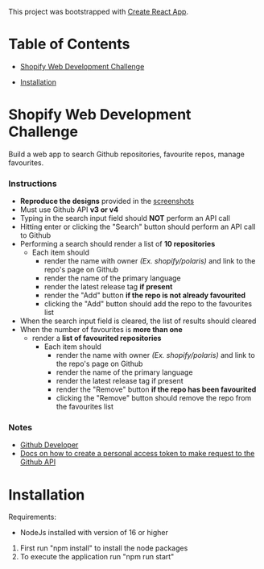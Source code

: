 This project was bootstrapped with [Create React App](https://github.com/facebookincubator/create-react-app).



# Table of Contents

- [Shopify Web Development Challenge](#shopify-web-development-challenge)

- [Installation](#installation)


# Shopify Web Development Challenge

Build a web app to search Github repositories, favourite repos, manage favourites.

### Instructions
- **Reproduce the designs** provided in the [screenshots](screenshots/desktop.jpg)
- Must use Github API **v3 or v4**
- Typing in the search input field should **NOT** perform an API call
- Hitting enter or clicking the "Search" button should perform an API call to Github
- Performing a search should render a list of **10 repositories**
	- Each item should
		- render the name with owner *(Ex. shopify/polaris)* and link to the repo's page on Github
		- render the name of the primary language
		- render the latest release tag **if present**
		- render the "Add" button **if the repo is not already favourited**
		- clicking the "Add" button should add the repo to the favourites list
- When the search input field is cleared, the list of results should cleared
- When the number of favourites is **more than one**
	- render a **list of favourited repositories**
		- Each item should
			- render the name with owner *(Ex. shopify/polaris)* and link to the repo's page on Github
			- render the name of the primary language
			- render the latest release tag if present
			- render the "Remove" button **if the repo has been favourited**
			- clicking the "Remove" button should remove the repo from the favourites list

### Notes
- [Github Developer](https://developer.github.com/)
- [Docs on how to create a personal access token to make request to the Github API](https://help.github.com/articles/creating-a-personal-access-token-for-the-command-line/)

# Installation

Requirements:
- NodeJs installed with version of 16 or higher

1. First run "npm install" to install the node packages
2. To execute the application run "npm run start"
